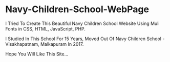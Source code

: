 # Navy-Children-School-WebPage

I Tried To Create This Beautiful Navy Children School Website Using Muli Fonts in CSS, HTML, JavaScript, PHP.  

I Studied In This School For 15 Years, Moved Out Of Navy Children School - Visakhapatnam, Malkapuram In 2017. 

Hope You Will Like This Site...
